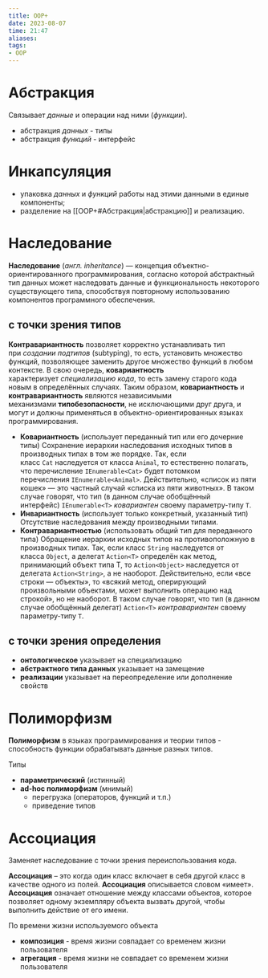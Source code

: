```yaml
---
title: ООP+
date: 2023-08-07
time: 21:47
aliases:
tags:
- OOP
---
```



# Абстракция

Связывает *данные* и операции над ними (*функции*).

- абстракция *данных* - типы
- абстракция *функций* - интерфейс


# Инкапсуляция

- упаковка *данных* и *функций* работы над этими данными в единые компоненты;
- разделение на [[ООP+#Абстракция|абстракцию]] и реализацию.


# Наследование

**Наследование** (*англ. inheritance*) — концепция объектно-ориентированного программирования, согласно которой абстрактный тип данных может наследовать данные и функциональность некоторого существующего типа, способствуя повторному использованию компонентов программного обеспечения.

## с точки зрения типов

**Контравариантность** позволяет корректно устанавливать тип при *создании подтипов* (subtyping), то есть, установить множество функций, позволяющее заменить другое множество функций в любом контексте. В свою очередь, **ковариантность** характеризует *специализацию кода*, то есть замену старого кода новым в определённых случаях. Таким образом, **ковариантность** и **контравариантность** являются независимыми механизмами **типобезопасности**, не исключающими друг друга, и могут и должны применяться в объектно-ориентированных языках программирования.

- **Ковариантность** (использует переданный тип или его дочерние типы)
	Сохранение иерархии наследования исходных типов в производных типах в том же порядке. Так, если класс `Cat` наследуется от класса `Animal`, то естественно полагать, что перечисление `IEnumerable<Cat>` будет потомком перечисления `IEnumerable<Animal>`. Действительно, «список из пяти кошек» — это частный случай «списка из пяти животных». В таком случае говорят, что тип (в данном случае обобщённый интерфейс) `IEnumerable<T>` *ковариантен* своему параметру-типу `T`.
- **Инвариантность** (использует только конкретный, указанный тип)
	Отсутствие наследования между производными типами.
- **Контравариантностью** (использовать общий тип для переданного типа)
	Обращение иерархии исходных типов на противоположную в производных типах. Так, если класс `String` наследуется от класса `Object`, а делегат `Action<T>` определён как метод, принимающий объект типа T, то `Action<Object>` наследуется от делегата `Action<String>`, а не наоборот. Действительно, если «все строки — объекты», то «всякий метод, оперирующий произвольными объектами, может выполнить операцию над строкой», но не наоборот. В таком случае говорят, что тип (в данном случае обобщённый делегат) `Action<T>` *контравариантен* своему параметру-типу `T`.

## с точки зрения определения

- **онтологическое**
	указывает на специализацию
- **абстрактного типа данных**
	указывает на замещение
- **реализации**
	указывает на переопределение или дополнение свойств


# Полиморфизм

**Полиморфизм** в языках программирования и теории типов - способность функции обрабатывать данные разных типов.

Типы
- **параметрический** (истинный)
- **ad-hoc полиморфизм** (мнимый)
	- перегрузка (операторов, функций и т.п.)
	- приведение типов


# Ассоциация

Заменяет наследование с точки зрения переиспользования кода.

**Ассоциация** – это когда один класс включает в себя другой класс в качестве одного из полей. **Ассоциация** описывается словом «имеет».
**Ассоциация** означает отношение между классами объектов, которое позволяет одному экземпляру объекта вызвать другой, чтобы выполнить действие от его имени.

По времени жизни используемого объекта
- **композиция** - время жизни совпадает со временем жизни пользователя
- **агрегация** - время жизни не совпадает со временем жизни пользователя
